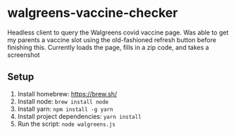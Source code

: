 # walgreens-vaccine-checker
Headless client to query the Walgreens covid vaccine page. Was able to get my parents a vaccine slot using the old-fashioned refresh button before finishing this. Currently loads the page, fills in a zip code, and takes a screenshot

## Setup
1. Install homebrew: https://brew.sh/
2. Install node: `brew install node`
3. Install yarn: `npm install -g yarn`
4. Install project dependencies: `yarn install`
5. Run the script: `node walgreens.js`
